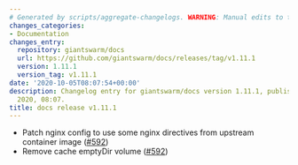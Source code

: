 ```yaml
---
# Generated by scripts/aggregate-changelogs. WARNING: Manual edits to this files will be overwritten.
changes_categories:
- Documentation
changes_entry:
  repository: giantswarm/docs
  url: https://github.com/giantswarm/docs/releases/tag/v1.11.1
  version: 1.11.1
  version_tag: v1.11.1
date: '2020-10-05T08:07:54+00:00'
description: Changelog entry for giantswarm/docs version 1.11.1, published on 05 October
  2020, 08:07.
title: docs release v1.11.1
---
```


- Patch nginx config to use some nginx directives from upstream container image ([#592](https://github.com/giantswarm/docs/pull/592))
- Remove cache emptyDir volume ([#592](https://github.com/giantswarm/docs/pull/592))
